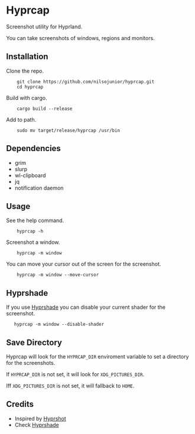 # Hyprcap

Screenshot utility for Hyprland.

You can take screenshots of windows, regions and monitors.

## Installation

Clone the repo.

```console
    git clone https://github.com/nilsojunior/hyprcap.git
    cd hyprcap
```

Build with cargo.

```console
    cargo build --release
```

Add to path.

```console
    sudo mv target/release/hyprcap /usr/bin
```

## Dependencies

- grim
- slurp
- wl-clipboard
- jq
- notification daemon

## Usage

See the help command.

```console
    hyprcap -h
```

Screenshot a window.

```console
    hyprcap -m window
```

You can move your cursor out of the screen for the screenshot.

```console
    hyprcap -m window --move-cursor
```

## Hyprshade

If you use [Hyprshade](https://github.com/loqusion/hyprshade) you can
disable your current shader for the screenshot.

```console
   hyprcap -m window --disable-shader
```

## Save Directory

Hyprcap will look for the `HYPRCAP_DIR` enviroment variable to set a directory for
the screenshots.

If `HYPRCAP_DIR` is not set, it will look for `XDG_PICTURES_DIR`.

Iff `XDG_PICTURES_DIR` is not set, it will fallback to `HOME`.

## Credits

- Inspired by [Hyprshot](https://github.com/Gustash/Hyprshot)
- Check [Hyprshade](https://github.com/loqusion/hyprshade)

